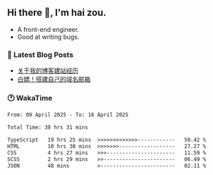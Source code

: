 ## Hi there 👋, I'm hai zou.

- A front-end engineer.
- Good at writing bugs.

### 📖 Latest Blog Posts
<!-- BLOG-POST-LIST:START -->
- [关于我的博客建站经历](https://www.izou.top/2025/01/blog-site-build/)
- [白嫖！搭建自己的域名邮箱](https://www.izou.top/2025/01/domain-mail/)
<!-- BLOG-POST-LIST:END -->

### 🕐 WakaTime
<!--START_SECTION:waka-->

```txt
From: 09 April 2025 - To: 16 April 2025

Total Time: 38 hrs 31 mins

TypeScript   19 hrs 25 mins  >>>>>>>>>>>>>------------   50.42 %
HTML         10 hrs 30 mins  >>>>>>>------------------   27.27 %
CSS          4 hrs 27 mins   >>>----------------------   11.59 %
SCSS         2 hrs 29 mins   >>-----------------------   06.49 %
JSON         48 mins         >------------------------   02.11 %
```

<!--END_SECTION:waka-->
